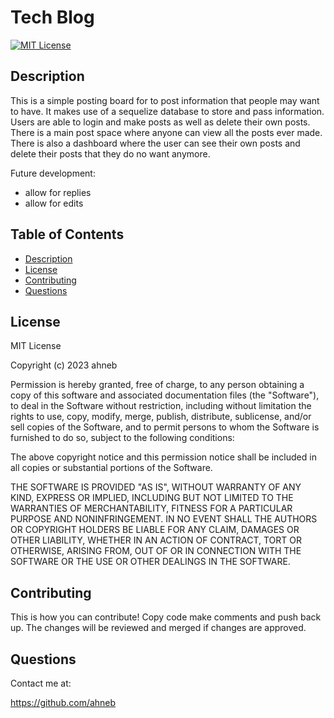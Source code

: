 # Tech Blog
[![MIT License](https://img.shields.io/badge/license-MIT%20License-blue.svg)](https://choosealicense.com/licenses/mit)
## Description
This is a simple posting board for to post information that people may want to have. It makes use of a sequelize database to store and pass information. Users are able to login and make posts as well as delete their own posts. There is a main post space where anyone can view all the posts ever made. There is also a dashboard where the user can see their own posts and delete their posts that they do no want anymore.

Future development:
- allow for replies
- allow for edits

## Table of Contents
- [Description](#description)
- [License](#license)
- [Contributing](#contributing)
- [Questions](#questions)

## License
MIT License

Copyright (c) 2023 ahneb

Permission is hereby granted, free of charge, to any person obtaining a copy
of this software and associated documentation files (the "Software"), to deal
in the Software without restriction, including without limitation the rights
to use, copy, modify, merge, publish, distribute, sublicense, and/or sell
copies of the Software, and to permit persons to whom the Software is
furnished to do so, subject to the following conditions:

The above copyright notice and this permission notice shall be included in all
copies or substantial portions of the Software.

THE SOFTWARE IS PROVIDED "AS IS", WITHOUT WARRANTY OF ANY KIND, EXPRESS OR
IMPLIED, INCLUDING BUT NOT LIMITED TO THE WARRANTIES OF MERCHANTABILITY,
FITNESS FOR A PARTICULAR PURPOSE AND NONINFRINGEMENT. IN NO EVENT SHALL THE
AUTHORS OR COPYRIGHT HOLDERS BE LIABLE FOR ANY CLAIM, DAMAGES OR OTHER
LIABILITY, WHETHER IN AN ACTION OF CONTRACT, TORT OR OTHERWISE, ARISING FROM,
OUT OF OR IN CONNECTION WITH THE SOFTWARE OR THE USE OR OTHER DEALINGS IN THE
SOFTWARE.


## Contributing
This is how you can contribute! Copy code make comments and push back up. The changes will be reviewed and merged if changes are approved.

## Questions
Contact me at:

https://github.com/ahneb
